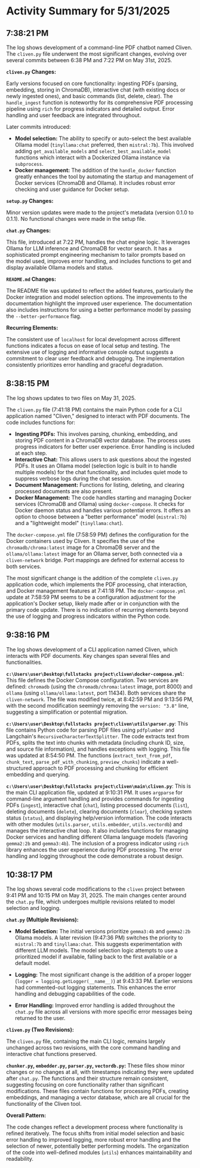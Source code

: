 # Activity Summary for 5/31/2025

## 7:38:21 PM
The log shows development of a command-line PDF chatbot named Cliven.  The `cliven.py` file underwent the most significant changes, evolving over several commits between 6:38 PM and 7:22 PM on May 31st, 2025.

**`cliven.py` Changes:**

Early versions focused on core functionality:  ingesting PDFs (parsing, embedding, storing in ChromaDB),  interactive chat (with existing docs or newly ingested ones), and basic commands (list, delete, clear).  The `handle_ingest` function is noteworthy for its comprehensive PDF processing pipeline using `rich` for progress indicators and detailed output.  Error handling and user feedback are integrated throughout.

Later commits introduced:

* **Model selection:**  The ability to specify or auto-select the best available Ollama model (`tinyllama:chat` preferred, then `mistral:7b`).  This involved adding `get_available_models` and `select_best_available_model` functions which interact with a Dockerized Ollama instance via `subprocess`.
* **Docker management:** The addition of the `handle_docker` function greatly enhances the tool by automating the startup and management of Docker services (ChromaDB and Ollama).  It includes robust error checking and user guidance for Docker setup.


**`setup.py` Changes:**

Minor version updates were made to the project's metadata (version 0.1.0 to 0.1.1). No functional changes were made in the setup file.

**`chat.py` Changes:**

This file, introduced at 7:22 PM, handles the chat engine logic. It leverages Ollama for LLM inference and ChromaDB for vector search. It has a sophisticated prompt engineering mechanism to tailor prompts based on the model used, improves error handling, and includes functions to get and display available Ollama models and status.


**`README.md` Changes:**

The README file was updated to reflect the added features, particularly the Docker integration and model selection options.  The improvements to the documentation  highlight the improved user experience.  The documentation also includes instructions for using a better performance model by passing the `--better-performance` flag.


**Recurring Elements:**

The consistent use of `localhost` for local development across different functions indicates a focus on ease of local setup and testing.  The extensive use of logging and informative console output suggests a commitment to clear user feedback and debugging.  The implementation consistently prioritizes error handling and graceful degradation.


## 8:38:15 PM
The log shows updates to two files on May 31, 2025.

The `cliven.py` file (7:41:18 PM) contains the main Python code for a CLI application named "Cliven," designed to interact with PDF documents.  The code includes functions for:

*   **Ingesting PDFs:**  This involves parsing, chunking, embedding, and storing PDF content in a ChromaDB vector database.  The process uses progress indicators for better user experience. Error handling is included at each step.
*   **Interactive Chat:** This allows users to ask questions about the ingested PDFs.  It uses an Ollama model (selection logic is built in to handle multiple models) for the chat functionality, and includes quiet mode to suppress verbose logs during the chat session.
*   **Document Management:** Functions for listing, deleting, and clearing processed documents are also present.
*   **Docker Management:** The code handles starting and managing Docker services (ChromaDB and Ollama) using `docker-compose`. It checks for Docker daemon status and handles various potential errors.  It offers an option to choose between a "better performance" model (`mistral:7b`) and a "lightweight model" (`tinyllama:chat`).

The `docker-compose.yml` file (7:58:59 PM) defines the configuration for the Docker containers used by Cliven.  It specifies the use of the `chromadb/chroma:latest` image for a ChromaDB server and the `ollama/ollama:latest` image for an Ollama server, both connected via a `cliven-network` bridge.  Port mappings are defined for external access to both services.


The most significant change is the addition of the complete `cliven.py` application code, which implements the PDF processing, chat interaction, and Docker management features at 7:41:18 PM. The `docker-compose.yml` update at 7:58:59 PM seems to be a configuration adjustment for the application's Docker setup, likely made after or in conjunction with the primary code update.  There is no indication of recurring elements beyond the use of logging and progress indicators within the Python code.


## 9:38:16 PM
The log shows development of a CLI application named Cliven,  which interacts with PDF documents.  Key changes span several files and functionalities.


**`c:\Users\user\Desktop\fullstacks project\cliven\docker-compose.yml`**: This file defines the Docker Compose configuration.  Two services are defined: `chromadb` (using the `chromadb/chroma:latest` image, port 8000) and `ollama` (using `ollama/ollama:latest`, port 11434). Both services share the `cliven-network`.  The file was modified twice, at 8:42:59 PM and 9:13:56 PM, with the second modification seemingly removing the `version: "3.8"` line, suggesting a simplification or potential migration.


**`c:\Users\user\Desktop\fullstacks project\cliven\utils\parser.py`**: This file contains Python code for parsing PDF files using `pdfplumber` and Langchain's `RecursiveCharacterTextSplitter`.  The code extracts text from PDFs, splits the text into chunks with metadata (including chunk ID, size, and source file information), and handles exceptions with logging.  This file was updated at 8:54:50 PM.  The functions (`extract_text_from_pdf`, `chunk_text`, `parse_pdf_with_chunking`, `preview_chunks`) indicate a well-structured approach to PDF processing and chunking for efficient embedding and querying.


**`c:\Users\user\Desktop\fullstacks project\cliven\main\cliven.py`**: This is the main CLI application file, updated at 9:10:31 PM. It uses `argparse` for command-line argument handling and provides commands for ingesting PDFs (`ingest`), interactive chat (`chat`), listing processed documents (`list`), deleting documents (`delete`), clearing documents (`clear`), checking system status (`status`), and displaying help/version information.  The code interacts with other modules (`utils.parser`, `utils.embedder`, `utils.vectordb`) and manages the interactive chat loop. It also includes functions for managing Docker services and handling different Ollama language models (favoring `gemma2:2b` and `gemma3:4b`).  The inclusion of a progress indicator using `rich` library enhances the user experience during PDF processing.  The error handling and logging throughout the code demonstrate a robust design.


## 10:38:17 PM
The log shows several code modifications to the `cliven` project between 9:41 PM and 10:15 PM on May 31, 2025.  The main changes center around the `chat.py` file, which undergoes multiple revisions related to model selection and logging.

**`chat.py` (Multiple Revisions):**

* **Model Selection:** The initial versions prioritize `gemma3:4b` and `gemma2:2b` Ollama models. A later revision (9:47:36 PM) switches the priority to `mistral:7b` and `tinyllama:chat`.  This suggests experimentation with different LLM models. The model selection logic attempts to use a prioritized model if available, falling back to the first available or a default model.

* **Logging:**  The most significant change is the addition of a proper logger (`logger = logging.getLogger(__name__)`) at 9:43:33 PM. Earlier versions had commented-out logging statements. This enhances the error handling and debugging capabilities of the code.


* **Error Handling:** Improved error handling is added throughout the `chat.py` file across all versions with more specific error messages being returned to the user.


**`cliven.py` (Two Revisions):**

The `cliven.py` file, containing the main CLI logic, remains largely unchanged across two revisions, with the core command handling and interactive chat functions preserved.

**`chunker.py`, `embedder.py`, `parser.py`, `vectordb.py`:** These files show minor changes or no changes at all, with timestamps indicating they were updated after `chat.py`. The functions and their structure remain consistent, suggesting focusing on core functionality rather than significant modifications.  These files contain functions for processing PDFs, creating embeddings, and managing a vector database, which are all crucial for the functionality of the Cliven tool.


**Overall Pattern:**

The code changes reflect a development process where functionality is refined iteratively. The focus shifts from initial model selection and basic error handling to improved logging, more robust error handling and the selection of newer, potentially better performing models. The organization of the code into well-defined modules (`utils`) enhances maintainability and readability.

